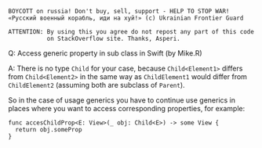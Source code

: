 ```
BOYCOTT on russia! Don't buy, sell, support - HELP TO STOP WAR!
«Русский военный корабль, иди на хуй!» (c) Ukrainian Frontier Guard

ATTENTION: By using this you agree do not repost any part of this code
           on StackOverflow site. Thanks, Asperi.
```

Q: Access generic property in sub class in Swift (by Mike.R)

A: There is no type `Child` for your case, because `Child<Element1>` 
differs from `Child<Element2>` in the same way as `ChildElement1` would 
differ from `ChildElement2` (assuming both are subclass of `Parent`).

So in the case of usage generics you have to continue use generics in 
places where you want to access corresponding properties, for example:

```
func accesChildProp<E: View>(_ obj: Child<E>) -> some View {
  return obj.someProp
}
```
